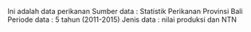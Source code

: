 Ini adalah data perikanan 
Sumber data : Statistik Perikanan Provinsi Bali
Periode data : 5 tahun (2011-2015)
Jenis data : nilai produksi dan NTN
